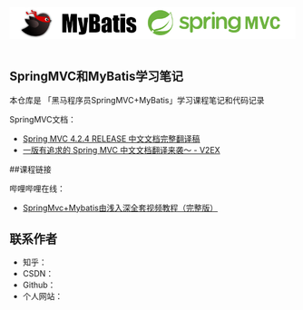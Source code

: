 

<div align="center"> <img src="imgs/logo.png" width=""/></div><br/>



## SpringMVC和MyBatis学习笔记

本仓库是 「黑马程序员SpringMVC+MyBatis」学习课程笔记和代码记录



SpringMVC文档：

- [Spring MVC 4.2.4 RELEASE 中文文档完整翻译稿](https://github.com/linesh-simplicity/translation-spring-mvc-4-documentation)
- [一版有追求的 Spring MVC 中文文档翻译来袭～ - V2EX](https://www.v2ex.com/t/288717)







##课程链接 

哔哩哔哩在线：

- [SpringMvc+Mybatis由浅入深全套视频教程（完整版）](https://www.bilibili.com/video/av21901888)



## 联系作者

- 知乎：
- CSDN：
- Github：
- 个人网站：
